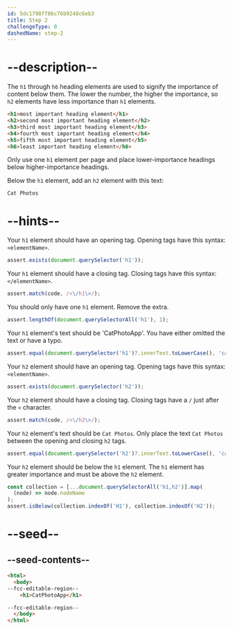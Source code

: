 ```yaml
---
id: 5dc1798ff86c76b9248c6eb3
title: Step 2
challengeType: 0
dashedName: step-2
---
```


# --description--

The `h1` through `h6` heading elements are used to signify the importance of content below them. The lower the number, the higher the importance, so `h2` elements have less importance than `h1` elements.

```html
<h1>most important heading element</h1>
<h2>second most important heading element</h2>
<h3>third most important heading element</h3>
<h4>fourth most important heading element</h4>
<h5>fifth most important heading element</h5>
<h6>least important heading element</h6>
```

Only use one `h1` element per page and place lower-importance headings below higher-importance headings.

Below the `h1` element, add an `h2` element with this text:

`Cat Photos`

# --hints--

Your `h1` element should have an opening tag. Opening tags have this syntax: `<elementName>`.

```js
assert.exists(document.querySelector('h1'));
```

Your `h1` element should have a closing tag. Closing tags have this syntax: `</elementName>`.

```js
assert.match(code, /<\/h1\>/);
```

You should only have one `h1` element. Remove the extra.

```js
assert.lengthOf(document.querySelectorAll('h1'), 1);
```

Your `h1` element's text should be 'CatPhotoApp'. You have either omitted the text or have a typo.

```js
assert.equal(document.querySelector('h1')?.innerText.toLowerCase(), 'catphotoapp');
```

Your `h2` element should have an opening tag. Opening tags have this syntax: `<elementName>`.

```js
assert.exists(document.querySelector('h2'));
```

Your `h2` element should have a closing tag. Closing tags have a `/` just after the `<` character.

```js
assert.match(code, /<\/h2\>/);
```

Your `h2` element's text should be `Cat Photos`. Only place the text `Cat Photos` between the opening and closing `h2` tags.

```js
assert.equal(document.querySelector('h2')?.innerText.toLowerCase(), 'cat photos');
```

Your `h2` element should be below the `h1` element. The `h1` element has greater importance and must be above the `h2` element.

```js
const collection = [...document.querySelectorAll('h1,h2')].map(
  (node) => node.nodeName
);
assert.isBelow(collection.indexOf('H1'), collection.indexOf('H2'));
```

# --seed--

## --seed-contents--

```html
<html>
  <body>
--fcc-editable-region--
    <h1>CatPhotoApp</h1>

--fcc-editable-region--
  </body>
</html>
```
